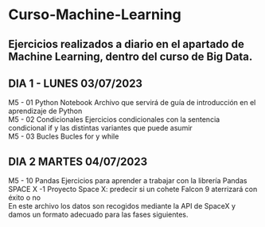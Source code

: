 # Curso-Machine-Learning
Ejercicios realizados a diario en el apartado de Machine Learning, dentro del curso de Big Data.
------------------------------------------------------------------------------------------------
## DIA 1 - LUNES 03/07/2023
M5 - 01 Python Notebook
Archivo que servirá de guía de introducción en el aprendizaje de Python<br>
M5 - 02 Condicionales
Ejercicios condicionales con la sentencia condicional if y las distintas variantes que puede asumir<br>
M5 - 03 Bucles
Bucles for y while
## DIA 2 MARTES 04/07/2023
M5 - 10 Pandas
Ejercicios para aprender a trabajar con la librería Pandas<br>
SPACE X -1
Proyecto Space X: predecir si un cohete Falcon 9 aterrizará con éxito o no<br>
En este archivo los datos son recogidos mediante la API de SpaceX y damos un formato adecuado para las fases siguientes.
